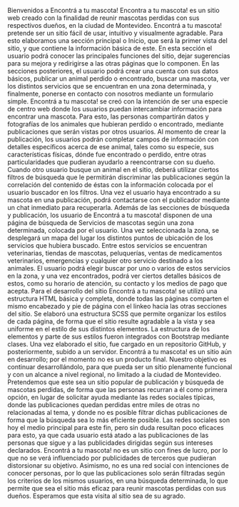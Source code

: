  Bienvenidos a Encontrá a tu mascota! 
  Encontra a tu mascota! es un sitio web creado con la finalidad de reunir mascotas perdidas con sus respectivos dueños, en la ciudad de Montevideo. 
  Encontrá a tu mascota! pretende ser un sitio fácil de usar, intuitivo y visualmente agradable. Para esto elaboramos una sección principal o Inicio, que será la primer vista del sitio, y que contiene la información básica de este. En esta sección el usuario podrá conocer las principales funciones del sitio, dejar sugerencias para su mejora y redirigirse a las otras páginas que lo componen. En las secciones posteriores, el usuario podrá crear una cuenta con sus datos básicos, publicar un animal perdido o encontrado, buscar una mascota, ver los distintos servicios que se encuentran en una zona determinada, y finalmente, ponerse en contacto con nosotros mediante un formulario simple. 
  Encontrá a tu mascota! se creó con la intención de ser una especie de centro web donde los usuarios puedan intercambiar información para encontrar una mascota. Para esto, las personas compartirán datos y fotografías de los animales que hubieran perdido o encontrado, mediante publicaciones que serán vistas por otros usuarios. Al momento de crear la publicación, los usuarios podrán completar campos de información con detalles específicos acerca de ese animal, tales como su especie, sus características físicas, dónde fue encontrado o perdido, entre otras particularidades que pudieran ayudarlo a reencontrarse con su dueño. Cuando otro usuario busque un animal en el sitio, deberá utilizar ciertos filtros de búsqueda que le permitirán discriminar las publicaciones según la correlación del contenido de éstas con la información colocada por el usuario buscador en los filtros. Una vez el usuario haya encontrado a su mascota en una publicación, podrá contactarse con el publicador mediante un chat inmediato para recuperarla. 
  Además de las secciones de búsqueda y publicación, los usuario de Encontrá a tu mascota! disponen de una página de búsqueda de Servicios de mascotas según una zona determinada, colocada por el usuario. Una vez seleccionada la zona, se desplegará un mapa del lugar los distintos puntos de ubicación de los servicios que hubiera buscado. Entre estos servicios se encuentran veterinarias, tiendas de mascotas, peluquerías, ventas de medicamentos veterinarios, emergencias y cualquier otro servicio destinado a los animales. El usuario podrá elegir buscar por uno o varios de estos servicios en la zona, y una vez encontrados, podrá ver ciertos detalles básicos de estos, como su horario de atención, su contacto y los medios de pago que acepta. 
  Para el desarrollo del sitio Encontrá a tu mascota! se utilizó una estructura HTML básica y completa, donde todas las páginas comparten el mismo encabezado y pie de página con el linkeo hacia las otras secciones del sitio. Se elaboró una estructura SCSS que permite organizar los estilos de cada página, de forma que el sitio resulte agradable a la vista y sea uniforme en el estilo de sus distintos elementos. La estructura de los elementos y parte de sus estilos fueron integrados con Bootstrap mediante clases. Una vez elaborado el sitio, fue cargado en un repositorio GitHub, y posteriormente, subido a un servidor. 
  Encontrá a tu mascota! es un sitio aún en desarrollo; por el momento no es un producto final. Nuestro objetivo es continuar desarrollándolo, para que pueda ser un sitio plenamente funcional y con un alcance a nivel regional, no limitado a la ciudad de Montevideo. 
  Pretendemos que este sea un sitio popular de publicación y búsqueda de mascotas perdidas, de forma que las personas recurran a él como primera opción, en lugar de solicitar ayuda mediante las redes sociales típicas, donde las publicaciones quedan perdidas entre miles de otras no relacionadas al tema, y donde no es posible filtrar dichas publicaciones de forma que la búsqueda sea lo más eficiente posible. Las redes sociales son hoy el medio principal para este fin, pero sin duda resultan poco eficaces para esto, ya que cada usuario está atado a las publicaciones de las personas que sigue y a las publicidades dirigidas según sus intereses declarados. Encontrá a tu mascota! no es un sitio con fines de lucro, por lo que no se verá influenciado por publicidades de terceros que pudieran distorsionar su objetivo. Asimismo, no es una red social con intenciones de conocer personas, por lo que las publicaciones solo serán filtradas según los criterios de los mismos usuarios, en una búsqueda determinada, lo que permite que sea el sitio más eficaz para reunir mascotas perdidas con sus dueños. 
  Esperamos que esta visita al sitio sea de su agrado. 
